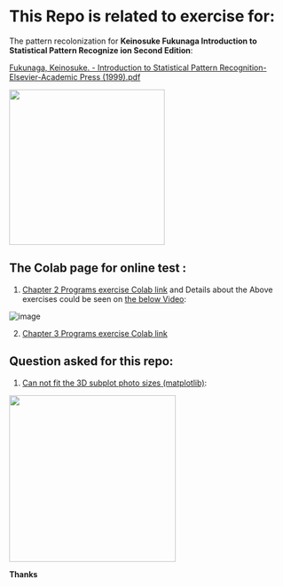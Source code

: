 # This Repo is related to exercise for:

The pattern recolonization for **Keinosuke Fukunaga Introduction to Statistical Pattern Recognize ion Second Edition**:

[Fukunaga, Keinosuke. - Introduction to Statistical Pattern Recognition-Elsevier-Academic Press (1999).pdf](https://github.com/So-AI-love/academic-courses-Pattern-Recognition/blob/main/Fukunaga%2C%20Keinosuke.%20-%20Introduction%20to%20Statistical%20Pattern%20Recognition-Elsevier-Academic%20Press%20(1999).pdf)


<img src="https://user-images.githubusercontent.com/6679151/114270258-9a1aa300-9a20-11eb-87f2-56ee63fd6015.png" width="280" height="280">

## The Colab page for online test :

 1. [Chapter 2 Programs exercise Colab link](http://colab.research.google.com/github/So-AI-love/academic-courses-Pattern-Recognition/blob/main/Fukunaga%2C%20Keinosuke.%20-%20Introduction%20to%20Statistical%20Pattern%20Recognition-Elsevier-Academic%20Press%20(1999)_EX_2.ipynb) and Details about the Above exercises
    could be seen on [the below
    Video](https://soheil-dating.wistia.com/medias/6gs9xkc5q4?wvideo=6gs9xkc5q4):


![image](https://user-images.githubusercontent.com/6679151/117954890-b619a900-b32c-11eb-844b-fb2f711d15e1.png)


 

 2. [Chapter 3 Programs exercise Colab
    link](http://colab.research.google.com/github/So-AI-love/academic-courses-Pattern-Recognition/blob/main/Fukunaga%2C%20Keinosuke.%20-%20Introduction%20to%20Statistical%20Pattern%20Recognition-Elsevier-Academic%20Press%20(1999)_EX_3.ipynb)

## Question asked for this repo:

 1. [Can not fit the 3D subplot photo sizes
    (matplotlib)](https://stackoverflow.com/questions/67034366/can-not-fit-the-3d-subplot-photo-sizes-matplotlib):

<img src="https://i.stack.imgur.com/6DtxW.png" width="300" height="300">

**Thanks**
